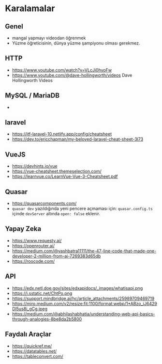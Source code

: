 # Karalamalar

## Genel

- mangal yapmayı videodan öğrenmek
- Yüzme öğreticisinin, dünya yüzme şampiyonu olması gerekmez.

## HTTP

- <https://www.youtube.com/watch?v=VLcJi0hyoFw>
- <https://www.youtube.com/@dave-hollingworth/videos> Dave Hollingworth Videos
## MySQL / MariaDB

-

## laravel

- <https://itf-laravel-10.netlify.app/config/cheatsheet>
- <https://dev.to/ericchapman/my-beloved-laravel-cheat-sheet-3l73>

## VueJS

- <https://devhints.io/vue>
- <https://vue-cheatsheet.themeselection.com/>
- <https://learnvue.co/LearnVue-Vue-3-Cheatsheet.pdf>

## Quasar

- <https://quasarcomponents.com/>
- `quasar dev` yazıldığında yeni pencere açmaması için: `quasar.config.ts` içinde `devServer` altında `open: false` eklenir.

## Yapay Zeka

- <https://www.requesty.ai/>
- <https://openrouter.ai/>
- <https://medium.com/@yashbatra11111/the-47-line-code-that-made-one-developer-2-million-from-ai-7269383d65db>
- <https://roocode.com/>

## API

- <https://edx.netl.doe.gov/sites/edxapidocs/_images/whatisapi.png>
- <https://i.sstatic.net/ChtPo.png>
- <https://support.mindbridge.ai/hc/article_attachments/25989709469719>
- <https://miro.medium.com/v2/resize:fit:1100/format:webp/1*ABzo_iJ6429Dl5us8i_gCg.jpeg>
- <https://medium.com/@abhilashabhatia/understanding-web-api-basics-through-analogies-8be8da2b5800>

## Faydalı Araçlar

- <https://quickref.me/>
- <https://datatables.net/>
- <https://tableconvert.com/>
